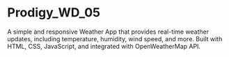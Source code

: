 # Prodigy_WD_05
A simple and responsive Weather App that provides real-time weather updates, including temperature, humidity, wind speed, and more. Built with HTML, CSS, JavaScript, and integrated with OpenWeatherMap API.
